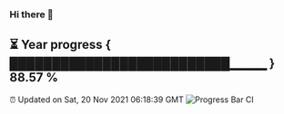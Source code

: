 ### Hi there 👋
⏳ Year progress { ██████████████████████████▁▁▁▁ } 88.57 %
---
⏰ Updated on Sat, 20 Nov 2021 06:18:39 GMT
![Progress Bar CI](https://github.com/liununu/liununu/workflows/Progress%20Bar%20CI/badge.svg)
